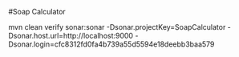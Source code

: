 #Soap Calculator

mvn clean verify sonar:sonar  -Dsonar.projectKey=SoapCalculator   -Dsonar.host.url=http://localhost:9000    -Dsonar.login=cfc8312fd0fa4b739a55d5594e18deebb3baa579
